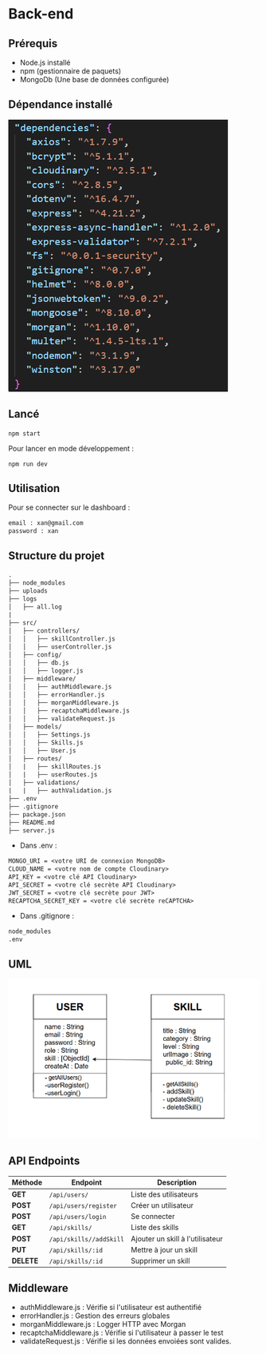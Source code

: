 # Back-end

## Prérequis

- Node.js installé
- npm (gestionnaire de paquets)
- MongoDb (Une base de données configurée)

## Dépendance installé

<img src="../ressources/dependenciesBACK.png">

## Lancé

```
npm start
```

Pour lancer en mode développement :

```
npm run dev
```

## Utilisation

Pour se connecter sur le dashboard :

```
email : xan@gmail.com
password : xan
```

## Structure du projet

```
.
├── node_modules
├── uploads
├── logs
│   ├── all.log
|
├── src/
│   ├── controllers/
│   │   ├── skillController.js
│   │   ├── userController.js
│   ├── config/
│   │   ├── db.js
│   │   ├── logger.js
│   ├── middleware/
│   │   ├── authMiddleware.js
│   │   ├── errorHandler.js
│   │   ├── morganMiddleware.js
│   │   ├── recaptchaMiddleware.js
│   │   ├── validateRequest.js
│   ├── models/
│   │   ├── Settings.js
│   │   ├── Skills.js
│   │   ├── User.js
│   ├── routes/
│   |   ├── skillRoutes.js
│   |   ├── userRoutes.js
│   ├── validations/
|   |   ├── authValidation.js
├── .env
├── .gitignore
├── package.json
├── README.md
├── server.js
```

- Dans .env :

```
MONGO_URI = <votre URI de connexion MongoDB>
CLOUD_NAME = <votre nom de compte Cloudinary>
API_KEY = <votre clé API Cloudinary>
API_SECRET = <votre clé secrète API Cloudinary>
JWT_SECRET = <votre clé secrète pour JWT>
RECAPTCHA_SECRET_KEY = <votre clé secrète reCAPTCHA>
```

- Dans .gitignore :

```
node_modules
.env
```

## UML

<img src="../ressources/UML de classe.png" width="1000">

## API Endpoints

| Méthode    | Endpoint                | Description                      |
| ---------- | ----------------------- | -------------------------------- |
| **GET**    | `/api/users/`           | Liste des utilisateurs           |
| **POST**   | `/api/users/register`   | Créer un utilisateur             |
| **POST**   | `/api/users/login`      | Se connecter                     |
| **GET**    | `/api/skills/`          | Liste des skills                 |
| **POST**   | `/api/skills//addSkill` | Ajouter un skill à l'utilisateur |
| **PUT**    | `/api/skills/:id`       | Mettre à jour un skill           |
| **DELETE** | `/api/skills/:id`       | Supprimer un skill               |

## Middleware

- authMiddleware.js : Vérifie si l'utilisateur est authentifié
- errorHandler.js : Gestion des erreurs globales
- morganMiddleware.js : Logger HTTP avec Morgan
- recaptchaMiddleware.js : Vérifie si l'utilisateur à passer le test
- validateRequest.js : Vérifie si les données envoiées sont valides.
